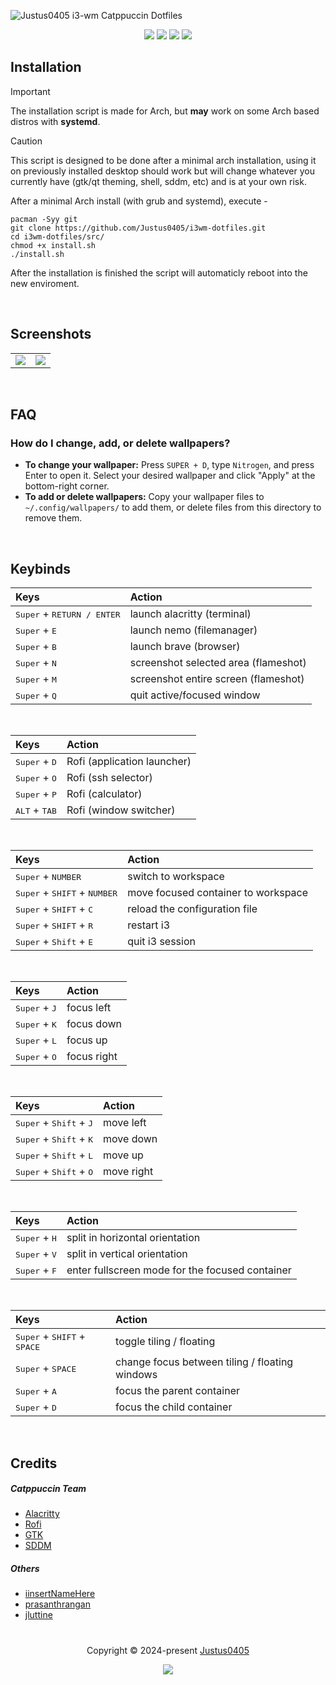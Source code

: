 ![Justus0405 i3-wm Catppuccin Dotfiles](https://github.com/user-attachments/assets/2eaa5c58-7aba-40a1-84ba-0abd88d56092)

<p align="center">
    <!-- Discord Badge -->
    <a href="https://discord.justus0405.com/"><img src="https://img.shields.io/discord/1370519315400495234?logo=Discord&colorA=1e1e2e&colorB=a6e3a1&style=for-the-badge"></a>
    <!-- Forks Badge -->
    <a href="https://github.com/Justus0405/i3wm-dotfiles/forks"><img src="https://img.shields.io/github/forks/Justus0405/i3wm-dotfiles?colorA=1e1e2e&colorB=ea999c&style=for-the-badge"></a>
    <!-- Stars Badge -->
    <a href="https://github.com/Justus0405/i3wm-dotfiles/stargazers"><img src="https://img.shields.io/github/stars/Justus0405/i3wm-dotfiles?colorA=1e1e2e&colorB=b7bdf8&style=for-the-badge"></a>
    <!-- Last Commit Badge -->
    <a href="https://github.com/Justus0405/i3wm-dotfiles/commits/main/"><img src="https://img.shields.io/github/last-commit/Justus0405/i3wm-dotfiles?logo=github&colorA=1e1e2e&colorB=cdd6f4&style=for-the-badge"></a>
</p>

## Installation

> [!IMPORTANT]
> The installation script is made for Arch,
> but **may** work on some Arch based distros with **systemd**.

> [!CAUTION]
> This script is designed to be done after a minimal arch installation,
> using it on previously installed desktop should work but will change whatever you currently have (gtk/qt theming, shell, sddm, etc) and is at your own risk.

After a minimal Arch install (with grub and systemd), execute -

```shell
pacman -Syy git
git clone https://github.com/Justus0405/i3wm-dotfiles.git
cd i3wm-dotfiles/src/
chmod +x install.sh
./install.sh
```

After the installation is finished the script will automaticly reboot into the new enviroment.

<br>

## Screenshots

<div align="center"><table>
<td><img src="https://github.com/user-attachments/assets/1a51ca4e-7b2b-46be-bfe4-0844dc2eea03"/></td>
<td><img src="https://github.com/user-attachments/assets/71eb38d4-0691-4346-b6e3-3df6aa432c96"/></td>
</table></div>

<br>

## FAQ

### How do I change, add, or delete wallpapers?

- **To change your wallpaper:** Press `SUPER + D`, type `Nitrogen`, and press Enter to open it. Select your desired wallpaper and click "Apply" at the bottom-right corner.
- **To add or delete wallpapers:** Copy your wallpaper files to `~/.config/wallpapers/` to add them, or delete files from this directory to remove them.

<br>

## Keybinds

| Keys                                         | Action                               |
| :------------------------------------------- | :----------------------------------- |
| <kbd>Super</kbd> + <kbd>RETURN / ENTER</kbd> | launch alacritty (terminal)          |
| <kbd>Super</kbd> + <kbd>E</kbd>              | launch nemo (filemanager)            |
| <kbd>Super</kbd> + <kbd>B</kbd>              | launch brave (browser)               |
| <kbd>Super</kbd> + <kbd>N</kbd>              | screenshot selected area (flameshot) |
| <kbd>Super</kbd> + <kbd>M</kbd>              | screenshot entire screen (flameshot) |
| <kbd>Super</kbd> + <kbd>Q</kbd>              | quit active/focused window           |

<br>

| Keys                            | Action                      |
| :------------------------------ | :-------------------------- |
| <kbd>Super</kbd> + <kbd>D</kbd> | Rofi (application launcher) |
| <kbd>Super</kbd> + <kbd>O</kbd> | Rofi (ssh selector)         |
| <kbd>Super</kbd> + <kbd>P</kbd> | Rofi (calculator)           |
| <kbd>ALT</kbd> + <kbd>TAB</kbd> | Rofi (window switcher)      |

<br>

| Keys                                                    | Action                              |
| :------------------------------------------------------ | :---------------------------------- |
| <kbd>Super</kbd> + <kbd>NUMBER</kbd>                    | switch to workspace                 |
| <kbd>Super</kbd> + <kbd>SHIFT</kbd> + <kbd>NUMBER</kbd> | move focused container to workspace |
| <kbd>Super</kbd> + <kbd>SHIFT</kbd> + <kbd>C</kbd>      | reload the configuration file       |
| <kbd>Super</kbd> + <kbd>SHIFT</kbd> + <kbd>R</kbd>      | restart i3                          |
| <kbd>Super</kbd> + <kbd>Shift</kbd> + <kbd>E</kbd>      | quit i3 session                     |

<br>

| Keys                            | Action      |
| :------------------------------ | :---------- |
| <kbd>Super</kbd> + <kbd>J</kbd> | focus left  |
| <kbd>Super</kbd> + <kbd>K</kbd> | focus down  |
| <kbd>Super</kbd> + <kbd>L</kbd> | focus up    |
| <kbd>Super</kbd> + <kbd>O</kbd> | focus right |

<br>

| Keys                                               | Action     |
| :------------------------------------------------- | :--------- |
| <kbd>Super</kbd> + <kbd>Shift</kbd> + <kbd>J</kbd> | move left  |
| <kbd>Super</kbd> + <kbd>Shift</kbd> + <kbd>K</kbd> | move down  |
| <kbd>Super</kbd> + <kbd>Shift</kbd> + <kbd>L</kbd> | move up    |
| <kbd>Super</kbd> + <kbd>Shift</kbd> + <kbd>O</kbd> | move right |

<br>

| Keys                            | Action                                          |
| :------------------------------ | :---------------------------------------------- |
| <kbd>Super</kbd> + <kbd>H</kbd> | split in horizontal orientation                 |
| <kbd>Super</kbd> + <kbd>V</kbd> | split in vertical orientation                   |
| <kbd>Super</kbd> + <kbd>F</kbd> | enter fullscreen mode for the focused container |

<br>

| Keys                                                   | Action                                         |
| :----------------------------------------------------- | :--------------------------------------------- |
| <kbd>Super</kbd> + <kbd>SHIFT</kbd> + <kbd>SPACE</kbd> | toggle tiling / floating                       |
| <kbd>Super</kbd> + <kbd>SPACE</kbd>                    | change focus between tiling / floating windows |
| <kbd>Super</kbd> + <kbd>A</kbd>                        | focus the parent container                     |
| <kbd>Super</kbd> + <kbd>D</kbd>                        | focus the child container                      |

<br>

## Credits

##### Catppuccin Team

- [Alacritty](https://github.com/catppuccin/alacritty)
- [Rofi](https://github.com/catppuccin/rofi)
- [GTK](https://github.com/catppuccin/gtk)
- [SDDM](https://github.com/catppuccin/sddm)

##### Others

- [iinsertNameHere](https://github.com/iinsertNameHere/catnap)
- [prasanthrangan](https://github.com/prasanthrangan/hyprdots)
- [jluttine](https://github.com/jluttine/rofi-power-menu)

#

<p align="center">
	Copyright &copy; 2024-present <a href="https://github.com/Justus0405" target="_blank">Justus0405</a>
</p>

<p align="center">
	<a href="https://github.com/Justus0405/i3wm-dotfiles/blob/main/LICENSE"><img src="https://img.shields.io/github/license/Justus0405/i3wm-dotfiles?logo=Github&colorA=1e1e2e&colorB=cba6f7&style=for-the-badge"></a>
</p>
